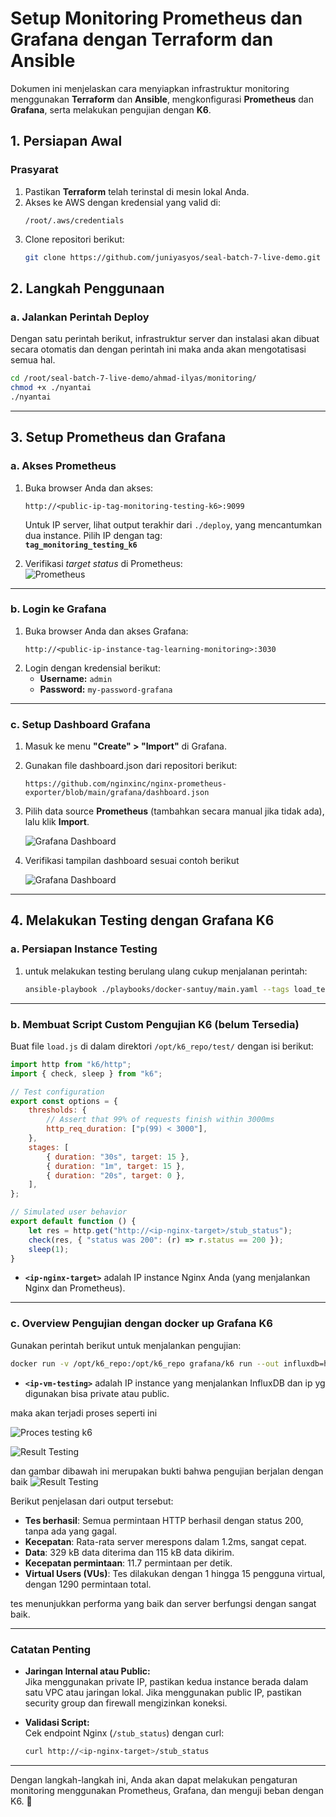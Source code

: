 # **Setup Monitoring Prometheus dan Grafana dengan Terraform dan Ansible**

Dokumen ini menjelaskan cara menyiapkan infrastruktur monitoring menggunakan **Terraform** dan **Ansible**, mengkonfigurasi **Prometheus** dan **Grafana**, serta melakukan pengujian dengan **K6**.

## **1. Persiapan Awal**
### **Prasyarat**
1. Pastikan **Terraform** telah terinstal di mesin lokal Anda.
2. Akses ke AWS dengan kredensial yang valid di:  
   ```
   /root/.aws/credentials
   ```
3. Clone repositori berikut:  
   ```bash
   git clone https://github.com/juniyasyos/seal-batch-7-live-demo.git
   ```
## **2. Langkah Penggunaan**
### **a. Jalankan Perintah Deploy**
Dengan satu perintah berikut, infrastruktur server dan instalasi akan dibuat secara otomatis dan dengan perintah ini maka anda akan mengotatisasi semua hal.
```bash
cd /root/seal-batch-7-live-demo/ahmad-ilyas/monitoring/
chmod +x ./nyantai
./nyantai
```
---

## **3. Setup Prometheus dan Grafana**
### **a. Akses Prometheus**
1. Buka browser Anda dan akses:  
   ```
   http://<public-ip-tag-monitoring-testing-k6>:9099
   ```
   Untuk IP server, lihat output terakhir dari `./deploy`, yang mencantumkan dua instance. Pilih IP dengan tag:  
   **`tag_monitoring_testing_k6`**

2. Verifikasi *target status* di Prometheus:  
   ![Prometheus](docs/prometheus.png)

---

### **b. Login ke Grafana**
1. Buka browser Anda dan akses Grafana:  
   ```
   http://<public-ip-instance-tag-learning-monitoring>:3030
   ```
2. Login dengan kredensial berikut:  
   - **Username:** `admin`  
   - **Password:** `my-password-grafana`  

---

### **c. Setup Dashboard Grafana**
1. Masuk ke menu **"Create" > "Import"** di Grafana.  
2. Gunakan file dashboard.json dari repositori berikut:  
   ```
   https://github.com/nginxinc/nginx-prometheus-exporter/blob/main/grafana/dashboard.json
   ```
3. Pilih data source **Prometheus** (tambahkan secara manual jika tidak ada), lalu klik **Import**.  

   ![Grafana Dashboard](docs/setup-datasource-prometheus.png)

4. Verifikasi tampilan dashboard sesuai contoh berikut

   ![Grafana Dashboard](docs/grafana-dashboard.png)

---

## **4. Melakukan Testing dengan Grafana K6**
### **a. Persiapan Instance Testing**
1. untuk melakukan testing berulang ulang cukup menjalanan perintah:
   ```bash
   ansible-playbook ./playbooks/docker-santuy/main.yaml --tags load_test 
   ```

---

### **b. Membuat Script Custom Pengujian K6 (belum Tersedia)**
Buat file `load.js` di dalam direktori `/opt/k6_repo/test/` dengan isi berikut:

```javascript
import http from "k6/http";
import { check, sleep } from "k6";

// Test configuration
export const options = {
    thresholds: {
        // Assert that 99% of requests finish within 3000ms
        http_req_duration: ["p(99) < 3000"],
    },
    stages: [
        { duration: "30s", target: 15 },
        { duration: "1m", target: 15 },
        { duration: "20s", target: 0 },
    ],
};

// Simulated user behavior
export default function () {
    let res = http.get("http://<ip-nginx-target>/stub_status");
    check(res, { "status was 200": (r) => r.status == 200 });
    sleep(1);
}
```
- **`<ip-nginx-target>`** adalah IP instance Nginx Anda (yang menjalankan Nginx dan Prometheus).

---

### **c. Overview Pengujian dengan docker up Grafana K6**
Gunakan perintah berikut untuk menjalankan pengujian:
```bash
docker run -v /opt/k6_repo:/opt/k6_repo grafana/k6 run --out influxdb=http://<ip-vm-testing>:8086 /opt/k6_repo/test/load.js
```
- **`<ip-vm-testing>`** adalah IP instance yang menjalankan InfluxDB dan ip yg digunakan bisa private atau public. 

maka akan terjadi proses seperti ini 

![Proces testing k6](docs/proses-testing-k6.png)

![Result Testing](docs/final-testing-result.png)

dan gambar dibawah ini merupakan bukti bahwa pengujian berjalan dengan baik
![Result Testing](docs/grafana-dashboard.png)

Berikut penjelasan dari output tersebut:

- **Tes berhasil**: Semua permintaan HTTP berhasil dengan status 200, tanpa ada yang gagal.
- **Kecepatan**: Rata-rata server merespons dalam 1.2ms, sangat cepat.
- **Data**: 329 kB data diterima dan 115 kB data dikirim.
- **Kecepatan permintaan**: 11.7 permintaan per detik.
- **Virtual Users (VUs)**: Tes dilakukan dengan 1 hingga 15 pengguna virtual, dengan 1290 permintaan total.

tes menunjukkan performa yang baik dan server berfungsi dengan sangat baik.

---

### **Catatan Penting**
- **Jaringan Internal atau Public:**  
  Jika menggunakan private IP, pastikan kedua instance berada dalam satu VPC atau jaringan lokal. Jika menggunakan public IP, pastikan security group dan firewall mengizinkan koneksi.

- **Validasi Script:**  
  Cek endpoint Nginx (`/stub_status`) dengan curl:  
  ```bash
  curl http://<ip-nginx-target>/stub_status
  ```

---

Dengan langkah-langkah ini, Anda akan dapat melakukan pengaturan monitoring menggunakan Prometheus, Grafana, dan menguji beban dengan K6. 🎉